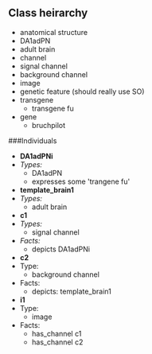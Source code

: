 ## Class heirarchy

* anatomical structure
 * DA1adPN
 * adult brain
* channel
 * signal channel
 * background channel
* image
* genetic feature  (should really use SO)
 * transgene
   * transgene fu
 * gene
   * bruchpilot

###Individuals

* __DA1adPNi__
 * _Types:_ 
   *  DA1adPN
   *  expresses some 'trangene fu'
* __template\_brain1__
 * _Types:_ 
   * adult brain
* __c1__
 * _Types:_
   * signal channel
 * _Facts:_
   * depicts DA1adPNi
* __c2__
 * Type: 
   * background channel
* Facts:
   * depicts: template_brain1
* __i1__
 * Type:
   * image
 * Facts:
   * has_channel c1
   * has_channel c2

    
    
